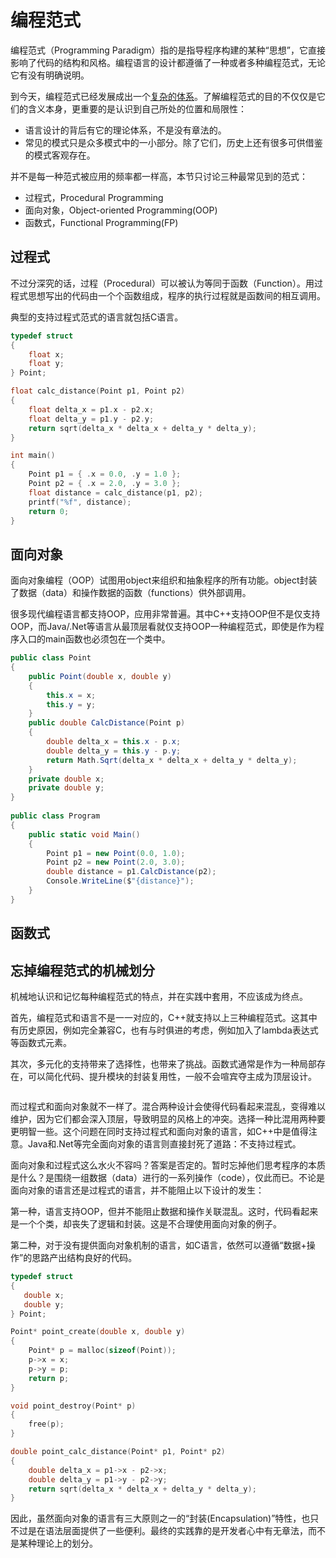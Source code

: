 # 编程范式

编程范式（Programming Paradigm）指的是指导程序构建的某种“思想”，它直接影响了代码的结构和风格。编程语言的设计都遵循了一种或者多种编程范式，无论它有没有明确说明。

到今天，编程范式已经发展成出一个[复杂的体系](https://en.wikipedia.org/wiki/Programming_paradigm)。了解编程范式的目的不仅仅是它们的含义本身，更重要的是认识到自己所处的位置和局限性：

* 语言设计的背后有它的理论体系，不是没有章法的。
* 常见的模式只是众多模式中的一小部分。除了它们，历史上还有很多可供借鉴的模式客观存在。

并不是每一种范式被应用的频率都一样高，本节只讨论三种最常见到的范式：

* 过程式，Procedural Programming
* 面向对象，Object-oriented Programming(OOP)
* 函数式，Functional Programming(FP)

## 过程式

不过分深究的话，过程（Procedural）可以被认为等同于函数（Function）。用过程式思想写出的代码由一个个函数组成，程序的执行过程就是函数间的相互调用。

典型的支持过程式范式的语言就包括C语言。

```c
typedef struct
{
    float x;
    float y;
} Point;

float calc_distance(Point p1, Point p2)
{
    float delta_x = p1.x - p2.x;
    float delta_y = p1.y - p2.y;
    return sqrt(delta_x * delta_x + delta_y * delta_y);
}

int main()
{
    Point p1 = { .x = 0.0, .y = 1.0 };
    Point p2 = { .x = 2.0, .y = 3.0 };
    float distance = calc_distance(p1, p2);
    printf("%f", distance);
    return 0;
}
```

## 面向对象

面向对象编程（OOP）试图用object来组织和抽象程序的所有功能。object封装了数据（data）和操作数据的函数（functions）供外部调用。

很多现代编程语言都支持OOP，应用非常普遍。其中C++支持OOP但不是仅支持OOP，而Java/.Net等语言从最顶层看就仅支持OOP一种编程范式，即使是作为程序入口的main函数也必须包在一个类中。

```c#
public class Point
{
    public Point(double x, double y)
    {
        this.x = x;
        this.y = y;
    }
    public double CalcDistance(Point p)
    {
        double delta_x = this.x - p.x;
        double delta_y = this.y - p.y;
        return Math.Sqrt(delta_x * delta_x + delta_y * delta_y);
    }
    private double x;
    private double y;
}
                    
public class Program
{
    public static void Main()
    {
        Point p1 = new Point(0.0, 1.0);
        Point p2 = new Point(2.0, 3.0);
        double distance = p1.CalcDistance(p2);
        Console.WriteLine($"{distance}");
    }
}
```

## 函数式


## 忘掉编程范式的机械划分

机械地认识和记忆每种编程范式的特点，并在实践中套用，不应该成为终点。

首先，编程范式和语言不是一一对应的，C++就支持以上三种编程范式。这其中有历史原因，例如完全兼容C，也有与时俱进的考虑，例如加入了lambda表达式等函数式元素。

其次，多元化的支持带来了选择性，也带来了挑战。函数式通常是作为一种局部存在，可以简化代码、提升模块的封装复用性，一般不会喧宾夺主成为顶层设计。

```c
```


而过程式和面向对象就不一样了。混合两种设计会使得代码看起来混乱，变得难以维护，因为它们都会深入顶层，导致明显的风格上的冲突。选择一种比混用两种要更明智一些。这个问题在同时支持过程式和面向对象的语言，如C++中是值得注意。Java和.Net等完全面向对象的语言则直接封死了道路：不支持过程式。

面向对象和过程式这么水火不容吗？答案是否定的。暂时忘掉他们思考程序的本质是什么？是围绕一组数据（data）进行的一系列操作（code），仅此而已。不论是面向对象的语言还是过程式的语言，并不能阻止以下设计的发生：

第一种，语言支持OOP，但并不能阻止数据和操作关联混乱。这时，代码看起来是一个个类，却丧失了逻辑和封装。这是不合理使用面向对象的例子。

第二种，对于没有提供面向对象机制的语言，如C语言，依然可以遵循“数据+操作”的思路产出结构良好的代码。

```c
typedef struct
{
   double x;
   double y;
} Point;

Point* point_create(double x, double y)
{
    Point* p = malloc(sizeof(Point));
    p->x = x;
    p->y = p;
    return p;
}

void point_destroy(Point* p)
{
    free(p);
}

double point_calc_distance(Point* p1, Point* p2)
{
    double delta_x = p1->x - p2->x;
    double delta_y = p1->y - p2->y;
    return sqrt(delta_x * delta_x + delta_y * delta_y);
}
```

因此，虽然面向对象的语言有三大原则之一的“封装(Encapsulation)”特性，也只不过是在语法层面提供了一些便利。最终的实践靠的是开发者心中有无章法，而不是某种理论上的划分。
